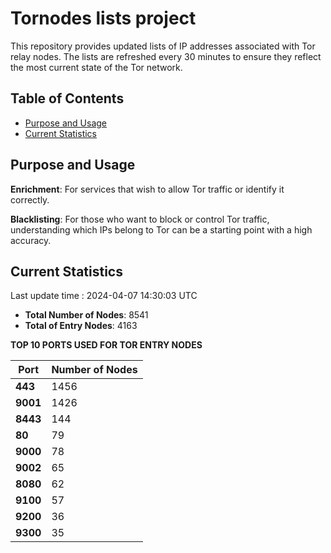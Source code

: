 # Tornodes lists project

This repository provides updated lists of IP addresses associated with Tor relay nodes. The lists are refreshed every 30 minutes to ensure they reflect the most current state of the Tor network.

## Table of Contents

- [Purpose and Usage](#purpose-and-usage)
- [Current Statistics](#current-statistics)


## Purpose and Usage

**Enrichment**: For services that wish to allow Tor traffic or identify it correctly.

**Blacklisting**: For those who want to block or control Tor traffic, understanding which IPs belong to Tor can be a starting point with a high accuracy.

## Current Statistics

Last update time : 2024-04-07 14:30:03 UTC

- **Total Number of Nodes**: 8541
- **Total of Entry Nodes**: 4163

**TOP 10 PORTS USED FOR TOR ENTRY NODES**

| **Port** | **Number of Nodes** |
|------|-----------------|
| **443**   | 1456  |
| **9001**   | 1426  |
| **8443**   | 144  |
| **80**   | 79  |
| **9000**   | 78  |
| **9002**   | 65  |
| **8080**   | 62  |
| **9100**   | 57  |
| **9200**   | 36  |
| **9300**   | 35  |

